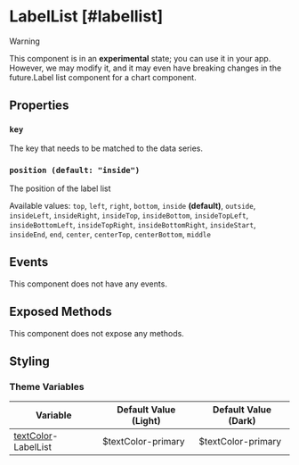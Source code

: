 # LabelList [#labellist]

>[!WARNING]
> This component is in an **experimental** state; you can use it in your app. However, we may modify it, and it may even have breaking changes in the future.Label list component for a chart component.

## Properties

### `key`

The key that needs to be matched to the data series.

### `position (default: "inside")`

The position of the label list

Available values: `top`, `left`, `right`, `bottom`, `inside` **(default)**, `outside`, `insideLeft`, `insideRight`, `insideTop`, `insideBottom`, `insideTopLeft`, `insideBottomLeft`, `insideTopRight`, `insideBottomRight`, `insideStart`, `insideEnd`, `end`, `center`, `centerTop`, `centerBottom`, `middle`

## Events

This component does not have any events.

## Exposed Methods

This component does not expose any methods.

## Styling

### Theme Variables

| Variable | Default Value (Light) | Default Value (Dark) |
| --- | --- | --- |
| [textColor](../styles-and-themes/common-units/#color)-LabelList | $textColor-primary | $textColor-primary |
